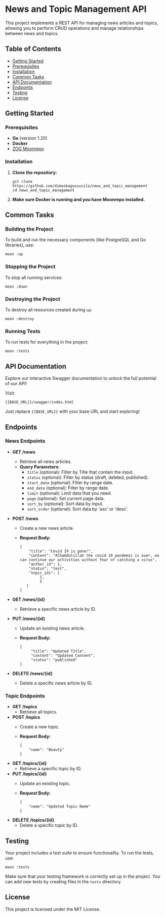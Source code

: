 News and Topic Management API
=============================

This project implements a REST API for managing news articles and topics, allowing you to perform CRUD operations and manage relationships between news and topics.

Table of Contents
-----------------

*   [Getting Started](#getting-started)
*   [Prerequisites](#prerequisites)
*   [Installation](#installation)
*   [Common Tasks](#common-tasks)
*   [API Documentation](#api-documentation)
*   [Endpoints](#endpoints)
*   [Testing](#testing)
*   [License](#license)

Getting Started
---------------

### Prerequisites

*   **Go** (version 1.20)
*   **Docker**
*   [ZOG Moonrepo](https://github.com/zero-one-group/monorepo)

### Installation

1.  **Clone the repository:**

        git clone https://github.com/dimasbagussusilo/news_and_topic_management
        cd news_and_topic_management

2.  **Make sure Docker is running and you have Moonrepo installed.**

Common Tasks
------------

### Building the Project

To build and run the necessary components (like PostgreSQL and Go libraries), use:

    moon :up

### Stopping the Project

To stop all running services:

    moon :down

### Destroying the Project

To destroy all resources created during `up`:

    moon :destroy

### Running Tests

To run tests for everything in the project:

    moon :tests

API Documentation
-----------------

Explore our interactive Swagger documentation to unlock the full potential of our API!

Visit:

    {{BASE_URL}}/swagger/index.html

Just replace `{{BASE_URL}}` with your base URL and start exploring!

Endpoints
---------

### News Endpoints

*   **GET /news**
    *   Retrieve all news articles.
    *   **Query Parameters:**
        *   `title` (optional): Filter by Title that contain the input.
        *   `status` (optional): Filter by status (draft, deleted, published).
        *   `start_date` (optional): Filter by range date.
        *   `end_date` (optional): Filter by range date.
        *   `limit` (optional): Limit data that you need.
        *   `page` (optional): Set current page data.
        *   `sort_by` (optional): Sort data by input.
        *   `sort_order` (optional): Sort data by 'asc' or 'desc'.


*   **POST /news**
    *   Create a new news article.
      *   **Request Body:**

              {
                  "title": "Covid 19 is gone!",
                  "content": "Alhamdulillah the covid 19 pandemic is over, we can continue our activities without fear of catching a virus",
                  "author_id": 1,
                  "status": "test",
                  "topic_ids": [
                       1,
                       5
                 ]
              }

*   **GET /news/{id}**
    *   Retrieve a specific news article by ID.
*   **PUT /news/{id}**
    *   Update an existing news article.
    *   **Request Body:**

            {
                 "title": "Updated Title",
                 "content": "Updated Content",
                 "status": "published"
            }

*   **DELETE /news/{id}**
    *   Delete a specific news article by ID.

### Topic Endpoints

*   **GET /topics**
    *   Retrieve all topics.
*   **POST /topics**
    *   Create a new topic.
    *   **Request Body:**

            {
                "name": "Beauty"
            }

*   **GET /topics/{id}**
    *   Retrieve a specific topic by ID.
*   **PUT /topics/{id}**
    *   Update an existing topic.
    *   **Request Body:**

            {
                "name": "Updated Topic Name"
            }

*   **DELETE /topics/{id}**
    *   Delete a specific topic by ID.

Testing
-------

Your project includes a test suite to ensure functionality. To run the tests, use:

    moon :tests

Make sure that your testing framework is correctly set up in the project. You can add new tests by creating files in the `tests` directory.




License
-------

This project is licensed under the MIT License.
